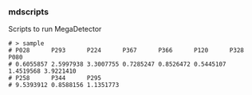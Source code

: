 ### mdscripts

Scripts to run MegaDetector

```
# > sample
# P028      P293      P224      P367      P366      P120      P328      P080 
# 0.6055857 2.5997938 3.3007755 0.7285247 0.8526472 0.5445107 1.4519568 3.9221410 
# P258      P344      P295 
# 9.5393912 0.8588156 1.1351773
```